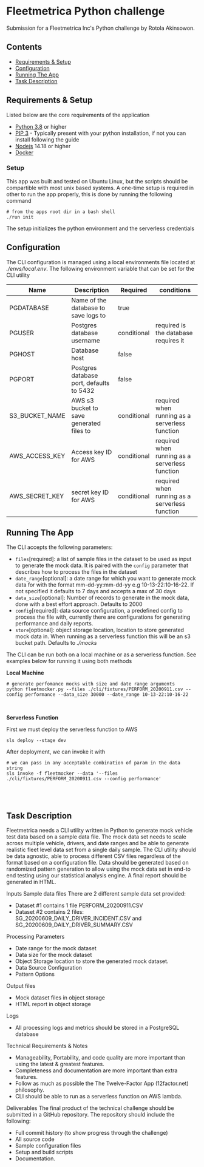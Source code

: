# Fleetmetrica Python challenge

Submission for a Fleetmetrica Inc's Python challenge by Rotola Akinsowon.

## Contents

* [Requirements & Setup](#Requirements-&-Setup)
* [Configuration](#configuration)
* [Running The App](#running-the-app)
* [Task Description](#task-description)

## Requirements & Setup

Listed below are the core requirements of the application

- [Python 3.8](https://www.python.org/downloads/release/python-380/) or higher
- [PIP 3](https://pip.pypa.io/en/stable/installation/) - Typically present with your python installation, if not you
  can install following the guide
- [Nodejs](https://nodejs.org/en/) 14.18 or higher
- [Docker](https://docs.docker.com/get-docker/)

### Setup
This app was built and tested on Ubuntu Linux, but the scripts should be compartible with most unix based systems.
A one-time setup is required in other to run the app properly, this is done by running the following command
  ```shell
  # from the apps root dir in a bash shell
  ./run init
  ```
The setup initializes the python environment and the serverless credentials

## Configuration

The CLI configuration is managed using a local environments file located at *./envs/local.env*. The following 
environment variable 
that can be set for the CLI 
utility


| Name | Description                              | Required    | conditions                                     |
|------|------------------------------------------|-------------|------------------------------------------------|
|  PGDATABASE   | Name of the database to save logs to     | true        |                                                |
|  PGUSER   | Postgres database username               | conditional | required is the database requires it           |
|  PGHOST        | Database host                            | false       |                                                |
|  PGPORT          | Postgres database port, defaults to 5432 | false       |                                                |
|  S3_BUCKET_NAME  | AWS s3 bucket to save generated files to | conditional | required when running as a serverless function |
|  AWS_ACCESS_KEY  | Access key ID for AWS                    | conditional | required when running as a serverless function |
|  AWS_SECRET_KEY  | secret key ID for AWS                    |  conditional           |  required when running as a serverless function                                              |

## Running The App

The CLI accepts the following parameters:

- `files`[required]: a list of sample files in the dataset to be used as input to generate the mock data. It is 
  paired with the `config` parameter that describes how to process the files in the dataset
- `date_range`[optional]: a date range for which you want to generate mock data for with the format mm-dd-yy:mm-dd-yy 
  e.g 10-13-22:10-16-22. If not specified it defaults to 7 days and accepts a max of 30 days
- `data_size`[optional]: Number of records to generate in the mock data, done with a best effort approach. Defaults to 
  2000
- `config`[required]: data source configuration, a predefined config to process the file with, currently there are 
  configurations for generating performance and daily reports.
- `store`[optional]: object storage location, location to store generated mock data in. When running as a serverless 
  function this will be an s3 bucket path. Defaults to *./mocks*

The CLI can be run both on a local machine or as a serverless function. See examples below for running it using both 
methods

**Local Machine**
```shell
# generate perfomance mocks with size and date range arguments
python fleetmocker.py --files ./cli/fixtures/PERFORM_20200911.csv --config performance --data_size 30000 --date_range 10-13-22:10-16-22
```
<br/>

**Serverless Function**

First we must deploy the serverless function to AWS
```shell
sls deploy --stage dev
```

After deployment, we can invoke it with
```shell
# we can pass in any acceptable combination of param in the data string
sls invoke -f fleetmocker --data '--files ./cli/fixtures/PERFORM_20200911.csv --config performance'
```

<br><br>


## Task Description

Fleetmetrica needs a CLI utility written in Python to generate mock vehicle test data based on a sample
data file. The mock data set needs to scale across multiple vehicle, drivers, and date ranges and be able
to generate realistic fleet level data set from a single daily sample. The CLI utility should be data agnostic, able 
to process different CSV files regardless of the format based on a configuration file. Data should
be generated based on randomized pattern generation to allow using the mock data set in end-to end
testing using our statistical analysis engine. A final report should be generated in HTML.

Inputs
Sample data files
There are 2 different sample data set provided:
- Dataset #1 contains 1 file PERFORM_20200911.CSV
- Dataset #2 contains 2 files: SG_20200609_DAILY_DRIVER_INCIDENT.CSV and
SG_20200609_DAILY_DRIVER_SUMMARY.CSV

Processing Parameters
- Date range for the mock dataset
- Data size for the mock dataset
- Object Storage location to store the generated mock dataset.
- Data Source Configuration
- Pattern Options

Output files
- Mock dataset files in object storage
- HTML report in object storage

Logs
- All processing logs and metrics should be stored in a PostgreSQL database

Technical Requirements &amp; Notes
- Manageability, Portability, and code quality are more important than using the latest &amp;
greatest features.
- Completeness and documentation are more important than extra features.
- Follow as much as possible the The Twelve-Factor App (12factor.net) philosophy.
- CLI should be able to run as a serverless function on AWS lambda.

Deliverables
The final product of the technical challenge should be submitted in a GitHub repository. The repository
should include the following:
- Full commit history (to show progress through the challenge)
- All source code
- Sample configuration files
- Setup and build scripts
- Documentation.